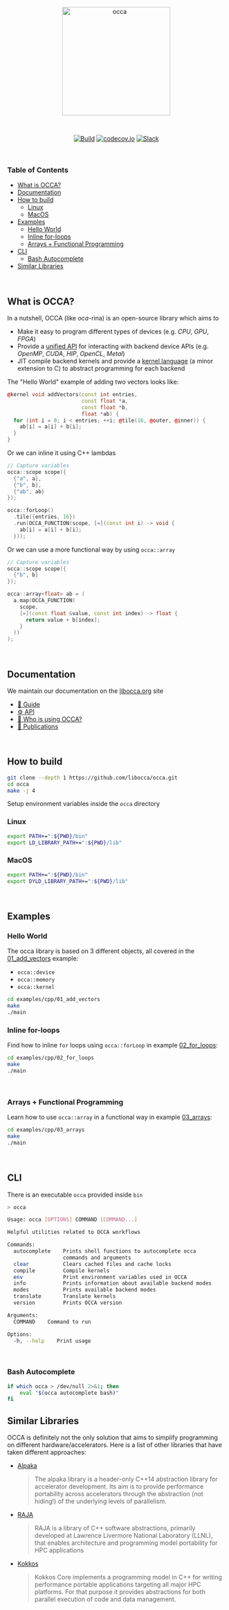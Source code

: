 <p align="center">
  <a href="https://libocca.org">
    <img alt="occa" src="https://libocca.org/assets/images/logo/blue.svg" width=250>
  </a>
</p>
&nbsp;
<p align="center">
  <a href="https://github.com/libocca/occa/workflows/Build/badge.svg"><img alt="Build" src="https://github.com/libocca/occa/workflows/Build/badge.svg"></a>
  <a href="https://codecov.io/github/libocca/occa"><img alt="codecov.io" src="https://codecov.io/github/libocca/occa/coverage.svg"></a>
  <a href="https://join.slack.com/t/libocca/shared_invite/zt-4jcnu451-qPpPWUzhm7YQKY_HMhIsIw"><img alt="Slack" src="https://img.shields.io/badge/Chat-on%20Slack-%23522653?logo=slack"></a>
</p>

&nbsp;

### Table of Contents

- [What is OCCA?](#what-is-occa)
- [Documentation](#documentation)
- [How to build](#build)
  - [Linux](#build-linux)
  - [MacOS](#build-macos)
- [Examples](#examples)
  - [Hello World](#examples-hello-world)
  - [Inline for-loops](#examples-for-loops)
  - [Arrays + Functional Programming](#examples-arrays)
- [CLI](#cli)
  - [Bash Autocomplete](#cli-autocomplete)
- [Similar Libraries](#similar-libraries)

&nbsp;

<h2 id="what-is-occa">What is OCCA?</h2>

In a nutshell, OCCA (like *oca*-rina) is an open-source library which aims to

- Make it easy to program different types of devices (e.g. _CPU_, _GPU_, _FPGA_)
- Provide a [unified API](https://libocca.org/#/guide/occa/introduction) for interacting with backend device APIs (e.g. _OpenMP_, _CUDA_, _HIP_, _OpenCL_, _Metal_)
- JIT compile backend kernels and provide a [kernel language](https://libocca.org/#/guide/okl/introduction) (a minor extension to C) to abstract programming for each backend

The "Hello World" example of adding two vectors looks like:

```cpp
@kernel void addVectors(const int entries,
                        const float *a,
                        const float *b,
                        float *ab) {
  for (int i = 0; i < entries; ++i; @tile(16, @outer, @inner)) {
    ab[i] = a[i] + b[i];
  }
}
```

Or we can inline it using C++ lambdas

```cpp
// Capture variables
occa::scope scope({
  {"a", a},
  {"b", b},
  {"ab", ab}
});

occa::forLoop()
  .tile({entries, 16})
  .run(OCCA_FUNCTION(scope, [=](const int i) -> void {
    ab[i] = a[i] + b[i];
  }));
```

Or we can use a more functional way by using `occa::array`

```cpp
// Capture variables
occa::scope scope({
  {"b", b}
});

occa::array<float> ab = (
  a.map(OCCA_FUNCTION(
    scope,
    [=](const float &value, const int index) -> float {
      return value + b[index];
    }
  ))
);
```

&nbsp;

<h2 id="documentation">Documentation</h2>

We maintain our documentation on the [libocca.org](https://libocca.org) site

- [:notebook:	Guide](https://libocca.org/#/guide)
- [:gear: API](https://libocca.org/#/api)
- [🌟 Who is using OCCA?](https://libocca.org/#/gallery)
- [:lab_coat: Publications](https://libocca.org/#/publications)

&nbsp;

<h2 id="build">How to build</h2>

```bash
git clone --depth 1 https://github.com/libocca/occa.git
cd occa
make -j 4
```

Setup environment variables inside the `occa` directory

<h3 id="build-linux">Linux</h2>

```bash
export PATH+=":${PWD}/bin"
export LD_LIBRARY_PATH+=":${PWD}/lib"
```

<h3 id="build-macos">MacOS</h2>

```bash
export PATH+=":${PWD}/bin"
export DYLD_LIBRARY_PATH+=":${PWD}/lib"
```

&nbsp;

<h2 id="examples">Examples</h2>

<h3 id="examples-hello-world">Hello World</h3>

The occa library is based on 3 different objects, all covered in the [01_add_vectors](/examples/cpp/01_add_vectors) example:
- `occa::device`
- `occa::memory`
- `occa::kernel`

```bash
cd examples/cpp/01_add_vectors
make
./main
```

<h3 id="examples-for-loops">Inline for-loops</h3>

Find how to inline `for` loops using `occa::forLoop` in example [02_for_loops](/examples/cpp/02_for_loops):

```bash
cd examples/cpp/02_for_loops
make
./main
```

&nbsp;

<h3 id="examples-arrays">Arrays + Functional Programming</h3>

Learn how to use `occa::array` in a functional way in example [03_arrays](/examples/cpp/03_arrays):

```bash
cd examples/cpp/03_arrays
make
./main
```

&nbsp;

<h2 id="cli">CLI</h2>

There is an executable `occa` provided inside `bin`

```bash
> occa

Usage: occa [OPTIONS] COMMAND [COMMAND...]

Helpful utilities related to OCCA workflows

Commands:
  autocomplete    Prints shell functions to autocomplete occa
                  commands and arguments
  clear           Clears cached files and cache locks
  compile         Compile kernels
  env             Print environment variables used in OCCA
  info            Prints information about available backend modes
  modes           Prints available backend modes
  translate       Translate kernels
  version         Prints OCCA version

Arguments:
  COMMAND    Command to run

Options:
  -h, --help    Print usage
```

&nbsp;

<h3 id="cli-autocomplete">Bash Autocomplete</h3>

```bash
if which occa > /dev/null 2>&1; then
    eval "$(occa autocomplete bash)"
fi
```

<h2 id="similar-libraries">Similar Libraries</h2>

OCCA is definitely not the only solution that aims to simplify programming on different hardware/accelerators.
Here is a list of other libraries that have taken different approaches:

- [Alpaka](https://github.com/alpaka-group/alpaka)

  > The alpaka library is a header-only C++14 abstraction library for accelerator development. Its aim is to provide performance portability across accelerators through the abstraction (not hiding!) of the underlying levels of parallelism.

- [RAJA](https://github.com/LLNL/RAJA)

   > RAJA is a library of C++ software abstractions, primarily developed at Lawrence Livermore National Laboratory (LLNL), that enables architecture and programming model portability for HPC applications

- [Kokkos](https://github.com/kokkos/kokkos)

   > Kokkos Core implements a programming model in C++ for writing performance portable applications targeting all major HPC platforms. For that purpose it provides abstractions for both parallel execution of code and data management.
